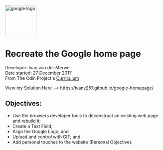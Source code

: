 <img src = "https://upload.wikimedia.org/wikipedia/commons/thumb/5/53/Google_%22G%22_Logo.svg/1000px-Google_%22G%22_Logo.svg.png" alt="google logo" height="100" width="100">

<h1>Recreate the Google home page</h1>

Developer: Ivan van der Merwe <br>
Date started:  27 December 2017 <br>
From The Odin Project's <a href="http://www.theodinproject.com/courses/web-development-101/lessons/html-css">Curriculum</a>

View my Solution Here --> https://ivanv257.github.io/google-homepage/


<h2>Objectives:</h2>
<ul>
  <li>Use the browsers developer tools to deconstruct an existing web page and rebuild it;</li>
  <li>Create a Text Field;</li>
  <li>Align the Google Logo; and</li>
  <li>Upload and control with GIT; and</li>
  <li>Add personal touches to the website (Personal Objective).</li>


</ul>
